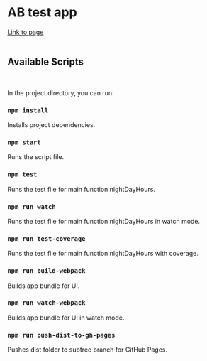 # AB test app

[Link to page](https://vidriktt.github.io/AB-test-app/)
<br /><br />

## Available Scripts
<br />

In the project directory, you can run:

### `npm install`

Installs project dependencies.

### `npm start`

Runs the script file.

### `npm test`

Runs the test file for main function nightDayHours.

### `npm run watch`

Runs the test file for main function nightDayHours in watch mode.

### `npm run test-coverage`

Runs the test file for main function nightDayHours with coverage.

### `npm run build-webpack`

Builds app bundle for UI.

### `npm run watch-webpack`

Builds app bundle for UI in watch mode.

### `npm run push-dist-to-gh-pages`

Pushes dist folder to subtree branch for GitHub Pages.

